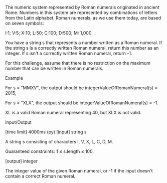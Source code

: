 The numeric system represented by Roman numerals originated in ancient Rome. Numbers in this system are represented by combinations of letters from the Latin alphabet. Roman numerals, as we use them today, are based on seven symbols:

I:1; V:5; X:10; L:50; C:100; D:500; M: 1,000

You have a string s that represents a number written as a Roman numeral. If the string s is a correctly written Roman numeral, return this number as an integer. If s isn't a correctly written Roman numeral, return -1.

For this challenge, assume that there is no restriction on the maximum number that can be written in Roman numerals.

Example

For s = "MMXV", the output should be
integerValueOfRomanNumeral(s) = 2015;

For s = "XLX", the output should be
integerValueOfRomanNumeral(s) = -1.

XL is a valid Roman numeral representing 40, but XLX is not valid.

Input/Output

[time limit] 4000ms (py)
[input] string s

A string s consisting of characters I, V, X, L, C, D, M.

Guaranteed constraints:
1 ≤ s.length ≤ 100.

[output] integer

The integer value of the given Roman numeral, or -1 if the input doesn't contain a correct Roman numeral.